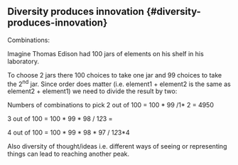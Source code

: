 ## Diversity produces innovation {#diversity-produces-innovation}

Combinations:

Imagine Thomas Edison had 100 jars of elements on his shelf in his laboratory.

To choose 2 jars there 100 choices to take one jar and 99 choices to take the 2<sup>nd</sup> jar. Since order does matter (i.e. element1 + element2 is the same as element2 + element1) we need to divide the result by two:

Numbers of combinations to pick 2 out of 100 = 100 * 99 /1* 2 = 4950

3 out of 100 = 100 * 99 * 98 / 1*2*3 =

4 out of 100 = 100 * 99 * 98 * 97 / 1*2*3*4

Also diversity of thought/ideas i.e. different ways of seeing or representing things can lead to reaching another peak.